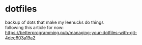 # dotfiles
backup of dots that make my leenucks do things  
following this article for now:  
https://betterprogramming.pub/managing-your-dotfiles-with-git-4dee603a19a2

